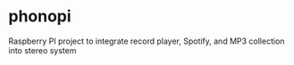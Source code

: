 # phonopi
Raspberry PI project to integrate record player, Spotify, and MP3 collection into stereo system
